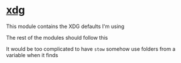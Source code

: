 # [xdg](https://wiki.archlinux.org/index.php/XDG_Base_Directory)

This module contains the XDG defaults I'm using

The rest of the modules should follow this

It would be too complicated to have `stow` somehow use folders from a variable
when it finds
